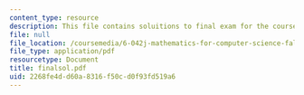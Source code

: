 ```yaml
---
content_type: resource
description: This file contains soluitions to final exam for the course.
file: null
file_location: /coursemedia/6-042j-mathematics-for-computer-science-fall-2005/2268fe4dd60a8316f50cd0f93fd519a6_finalsol.pdf
file_type: application/pdf
resourcetype: Document
title: finalsol.pdf
uid: 2268fe4d-d60a-8316-f50c-d0f93fd519a6
---
```


